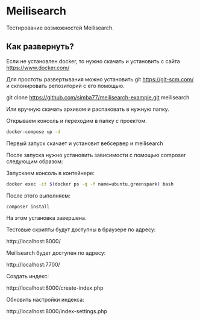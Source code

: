 # Meilisearch

Тестирование возможностей Meilisearch.

## Как развернуть?

Если не установлен docker, то нужно скачать и установить с сайта https://www.docker.com/


Для простоты развертывания можно установить git https://git-scm.com/ и склонировать репозиторий с его помощью.

git clone https://github.com/simba77/meilisearch-example.git meilisearch

Или вручную скачать архивом и распаковать в нужную папку.

Открываем консоль и переходим в папку с проектом.

```bash
docker-compose up -d
```

Первый запуск скачает и установит вебсервер и meilisearch

После запуска нужно установить зависимости с помощью composer следующим образом:

Запускаем консоль в контейнере:

```bash
docker exec -it $(docker ps -q -f name=ubuntu.greenspark) bash
```

После этого выполняем:

```bash
composer install
```

На этом установка завершена.

Тестовые скрипты будут доступны в браузере по адресу:

http://localhost:8000/

Meilisearch будет доступен по адресу:

http://localhost:7700/

Создать индекс:

http://localhost:8000/create-index.php

Обновить настройки индекса:

http://localhost:8000/index-settings.php
